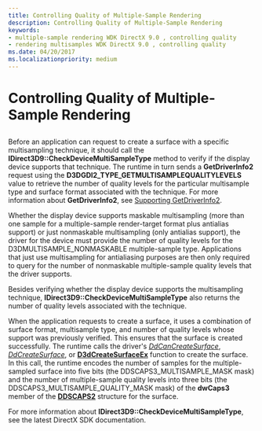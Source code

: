 ```yaml
---
title: Controlling Quality of Multiple-Sample Rendering
description: Controlling Quality of Multiple-Sample Rendering
keywords:
- multiple-sample rendering WDK DirectX 9.0 , controlling quality
- rendering multisamples WDK DirectX 9.0 , controlling quality
ms.date: 04/20/2017
ms.localizationpriority: medium
---
```


# Controlling Quality of Multiple-Sample Rendering


## <span id="ddk_controlling_quality_of_multiple_sample_rendering_gg"></span><span id="DDK_CONTROLLING_QUALITY_OF_MULTIPLE_SAMPLE_RENDERING_GG"></span>


Before an application can request to create a surface with a specific multisampling technique, it should call the **IDirect3D9::CheckDeviceMultiSampleType** method to verify if the display device supports that technique. The runtime in turn sends a **GetDriverInfo2** request using the **D3DGDI2\_TYPE\_GETMULTISAMPLEQUALITYLEVELS** value to retrieve the number of quality levels for the particular multisample type and surface format associated with the technique. For more information about **GetDriverInfo2**, see [Supporting GetDriverInfo2](supporting-getdriverinfo2.md).

Whether the display device supports maskable multisampling (more than one sample for a multiple-sample render-target format plus antialias support) or just nonmaskable multisampling (only antialias support), the driver for the device must provide the number of quality levels for the D3DMULTISAMPLE\_NONMASKABLE multiple-sample type. Applications that just use multisampling for antialiasing purposes are then only required to query for the number of nonmaskable multiple-sample quality levels that the driver supports.

Besides verifying whether the display device supports the multisampling technique, **IDirect3D9::CheckDeviceMultiSampleType** also returns the number of quality levels associated with the technique.

When the application requests to create a surface, it uses a combination of surface format, multisample type, and number of quality levels whose support was previously verified. This ensures that the surface is created successfully. The runtime calls the driver's [*DdCanCreateSurface*](/previous-versions/windows/hardware/drivers/ff549213(v=vs.85)), [*DdCreateSurface*](/previous-versions/windows/hardware/drivers/ff549263(v=vs.85)), or [**D3dCreateSurfaceEx**](/windows/win32/api/ddrawint/nc-ddrawint-pdd_createsurfaceex) function to create the surface. In this call, the runtime encodes the number of samples for the multiple-sampled surface into five bits (the DDSCAPS3\_MULTISAMPLE\_MASK mask) and the number of multiple-sample quality levels into three bits (the DDSCAPS3\_MULTISAMPLE\_QUALITY\_MASK mask) of the **dwCaps3** member of the [**DDSCAPS2**](/previous-versions/windows/hardware/drivers/ff550292(v=vs.85)) structure for the surface.

For more information about **IDirect3D9::CheckDeviceMultiSampleType**, see the latest DirectX SDK documentation.

 


